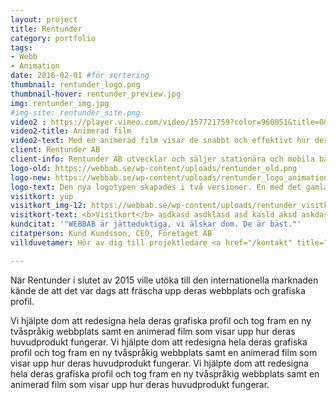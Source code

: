 ```yaml
---
layout: project
title: Rentunder 
category: portfolio
tags:
- Webb
- Animation
date: 2016-02-01 #för sortering
thumbnail: rentunder_logo.png
thumbnail-hover: rentunder_preview.jpg
img: rentunder_img.jpg
#img-site: rentunder_site.png
video2 : https://player.vimeo.com/video/157721759?color=960051&title=0&byline=0&portrait=0
video2-title: Animerad film
video2-text: Med en animerad film visar de snabbt och effektivt hur deras produkt fungerar. Med en animerad film visar de snabbt och effektivt hur deras produkt fungerar. Med en animerad film visar de snabbt och effektivt hur deras produkt fungerar. Med en animerad film visar de snabbt och effektivt hur deras produkt fungerar.
client: Rentunder AB 
client-info: Rentunder AB utvecklar och säljer stationära och mobila båtbottentvättar.
logo-old: https://webbab.se/wp-content/uploads/rentunder_old.png
logo-new: https://webbab.se/wp-content/uploads/rentunder_logo_animation.gif
logo-text: Den nya logotypen skapades i två versioner. En med det gamla varumärket, samt en med ett nytt namn för att bättre tilltala den engelskspråkiga marknaden.
visitkort: yup
visitkort_img-12: https://webbab.se/wp-content/uploads/rentunder_visitkort.jpg
visitkort-text: <b>Visitkort</b> asdkasd asdklasd asd kasld aksd askdasld asklda skdl askdasldkasldaksdlas das dkalsdaskld alsd.
kundcitat: '"WEBBAB är jätteduktiga, vi älskar dom. De är bäst."'
citatperson: Kund Kundsson, CEO, Företaget AB 
villduvetamer: Hör av dig till projektledare <a href="/kontakt" title="Kontakta oss">Mattis Johansson</a>, eller besök <a href="http://rentunder.se" target="_blank" title="Rentunder">rentunder.se</a>.

---
```

<p class="ingress">När Rentunder i slutet av 2015 ville utöka till den internationella marknaden kände de att det var dags att fräscha upp deras webbplats och grafiska profil.</p>

Vi hjälpte dom att redesigna hela deras grafiska profil och tog fram en ny tvåspråkig webbplats samt en animerad film som visar upp hur deras huvudprodukt fungerar.
Vi hjälpte dom att redesigna hela deras grafiska profil och tog fram en ny tvåspråkig webbplats samt en animerad film som visar upp hur deras huvudprodukt fungerar.
Vi hjälpte dom att redesigna hela deras grafiska profil och tog fram en ny tvåspråkig webbplats samt en animerad film som visar upp hur deras huvudprodukt fungerar.
